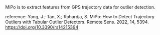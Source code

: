 MiPo is to extract features from GPS trajectory data for outlier detection. 


reference: Yang, J.; Tan, X.; Rahardja, S. MiPo: How to Detect Trajectory Outliers with Tabular Outlier Detectors. Remote Sens. 2022, 14, 5394. https://doi.org/10.3390/rs14215394
